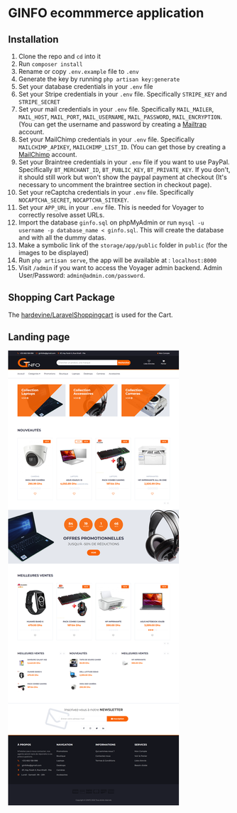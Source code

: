 
# GINFO ecommmerce application

## Installation

1. Clone the repo and `cd` into it
2. Run `composer install`
3. Rename or copy `.env.example` file to `.env`
4. Generate the key by running `php artisan key:generate`
5. Set your database credentials in your `.env` file
6. Set your Stripe credentials in your `.env` file. Specifically `STRIPE_KEY` and `STRIPE_SECRET`
7. Set your mail credentials in your `.env` file. Specifically `MAIL_MAILER`, `MAIL_HOST`, `MAIL_PORT`, `MAIL_USERNAME`, `MAIL_PASSWORD`, `MAIL_ENCRYPTION`. (You can get the username and password by creating a [Mailtrap](https://mailtrap.io/) account.
8. Set your MailChimp credentials in your `.env` file. Specifically `MAILCHIMP_APIKEY`, `MAILCHIMP_LIST_ID`. (You can get those by creating a [MailChimp](https://mailchimp.com/fr/) account.
9. Set your Braintree credentials in your `.env` file if you want to use PayPal. Specifically `BT_MERCHANT_ID`, `BT_PUBLIC_KEY`, `BT_PRIVATE_KEY`. If you don't, it should still work but won't show the paypal payment at checkout (It's necessary to uncomment the braintree section in checkout page).
10. Set your reCaptcha credentials in your `.env` file. Specifically `NOCAPTCHA_SECRET`, `NOCAPTCHA_SITEKEY`.
11. Set your `APP_URL` in your `.env` file. This is needed for Voyager to correctly resolve asset URLs.
12. Import the database `ginfo.sql` on phpMyAdmin or run `mysql -u username -p database_name < ginfo.sql`. This will create the database and with all the dummy datas.
13. Make a symbolic link of the `storage/app/public` folder in `public` (for the images to be displayed)
14. Run `php artisan serve`, the app will be available at : `localhost:8000`
15. Visit `/admin` if you want to access the Voyager admin backend. Admin User/Password: `admin@admin.com/password`.

## Shopping Cart Package

The [hardevine/LaravelShoppingcart](https://github.com/hardevine/LaravelShoppingcart) is used for the Cart.

## Landing page

![LandingPage](https://github.com/AbdoulBaguiM/ginfo/blob/main/public/img/landingPage.png)
